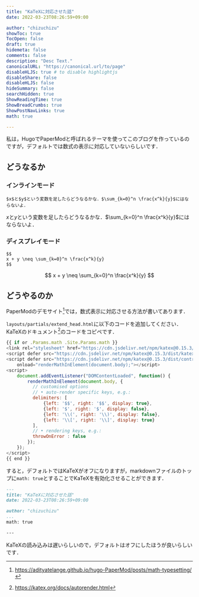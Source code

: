 ```yaml
---
title: "KaTeXに対応させた話"
date: 2022-03-23T08:26:59+09:00

author: "chizuchizu"
showToc: true
TocOpen: false
draft: true
hidemeta: false
comments: false
description: "Desc Text."
canonicalURL: "https://canonical.url/to/page"
disableHLJS: true # to disable highlightjs
disableShare: false
disableHLJS: false
hideSummary: false
searchHidden: true
ShowReadingTime: true
ShowBreadCrumbs: true
ShowPostNavLinks: true
math: true

---
```


私は，HugoでPaperModと呼ばれるテーマを使ってこのブログを作っているのですが，デフォルトでは数式の表示に対応していないらしいです．

## どうなるか
### インラインモード
```
$x$と$y$という変数を足したらどうなるかな．$\sum_{k=0}^n \frac{x^k}{y}$にはならないよ．
```

$x$と$y$という変数を足したらどうなるかな．$\sum_{k=0}^n \frac{x^k}{y}$にはならないよ．
### ディスプレイモード
```
$$
x + y \neq \sum_{k=0}^n \frac{x^k}{y}
$$
```
$$
x + y \neq \sum_{k=0}^n \frac{x^k}{y}
$$

## どうやるのか

PaperModのデモサイト[^1]では，数式表示に対応させる方法が書いてあります．
[^1]: https://adityatelange.github.io/hugo-PaperMod/posts/math-typesetting/

`layouts/partials/extend_head.html`に以下のコードを追加してください．KaTeXのドキュメント[^2]のコードをコピペです．
[^2]: https://katex.org/docs/autorender.html

```javascript
{{ if or .Params.math .Site.Params.math }}
<link rel="stylesheet" href="https://cdn.jsdelivr.net/npm/katex@0.15.3/dist/katex.min.css" integrity="sha384-KiWOvVjnN8qwAZbuQyWDIbfCLFhLXNETzBQjA/92pIowpC0d2O3nppDGQVgwd2nB" crossorigin="anonymous">
<script defer src="https://cdn.jsdelivr.net/npm/katex@0.15.3/dist/katex.min.js" integrity="sha384-0fdwu/T/EQMsQlrHCCHoH10pkPLlKA1jL5dFyUOvB3lfeT2540/2g6YgSi2BL14p" crossorigin="anonymous"></script>
<script defer src="https://cdn.jsdelivr.net/npm/katex@0.15.3/dist/contrib/auto-render.min.js" integrity="sha384-+XBljXPPiv+OzfbB3cVmLHf4hdUFHlWNZN5spNQ7rmHTXpd7WvJum6fIACpNNfIR" crossorigin="anonymous"
    onload="renderMathInElement(document.body);"></script>
<script>
    document.addEventListener("DOMContentLoaded", function() {
        renderMathInElement(document.body, {
          // customised options
          // • auto-render specific keys, e.g.:
          delimiters: [
              {left: '$$', right: '$$', display: true},
              {left: '$', right: '$', display: false},
              {left: '\\(', right: '\\)', display: false},
              {left: '\\[', right: '\\]', display: true}
          ],
          // • rendering keys, e.g.:
          throwOnError : false
        });
    });
</script>
{{ end }}

```


すると，デフォルトではKaTeXがオフになりますが，markdownファイルのトップに`math: true`とすることでKaTeXを有効化させることができます．

```markdown
---
title: "KaTeXに対応させた話"
date: 2022-03-23T08:26:59+09:00

author: "chizuchizu"
...
math: true

---
```

KaTeXの読み込みは遅いらしいので，デフォルトはオフにしたほうが良いらしいです．